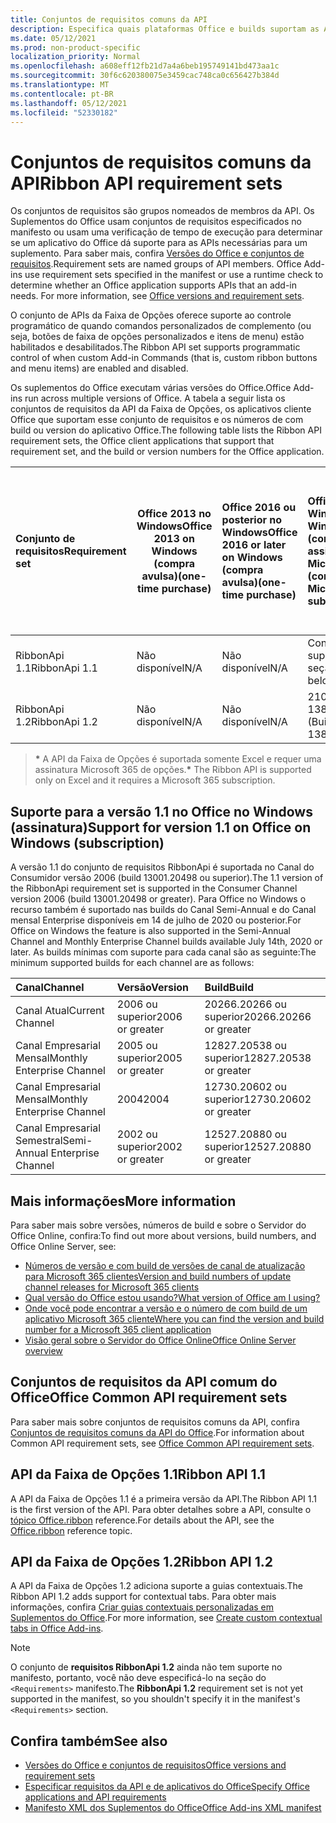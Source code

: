 ```yaml
---
title: Conjuntos de requisitos comuns da API
description: Especifica quais plataformas Office e builds suportam as APIs dinâmicas da faixa de opções.
ms.date: 05/12/2021
ms.prod: non-product-specific
localization_priority: Normal
ms.openlocfilehash: a608eff12fb21d7a4a6beb195749141bd473aa1c
ms.sourcegitcommit: 30f6c620380075e3459cac748ca0c656427b384d
ms.translationtype: MT
ms.contentlocale: pt-BR
ms.lasthandoff: 05/12/2021
ms.locfileid: "52330182"
---
```

# <a name="ribbon-api-requirement-sets"></a><span data-ttu-id="59d49-103">Conjuntos de requisitos comuns da API</span><span class="sxs-lookup"><span data-stu-id="59d49-103">Ribbon API requirement sets</span></span>

<span data-ttu-id="59d49-p101">Os conjuntos de requisitos são grupos nomeados de membros da API. Os Suplementos do Office usam conjuntos de requisitos especificados no manifesto ou usam uma verificação de tempo de execução para determinar se um aplicativo do Office dá suporte para as APIs necessárias para um suplemento. Para saber mais, confira [Versões do Office e conjuntos de requisitos](../../develop/office-versions-and-requirement-sets.md).</span><span class="sxs-lookup"><span data-stu-id="59d49-p101">Requirement sets are named groups of API members. Office Add-ins use requirement sets specified in the manifest or use a runtime check to determine whether an Office application supports APIs that an add-in needs. For more information, see [Office versions and requirement sets](../../develop/office-versions-and-requirement-sets.md).</span></span>

<span data-ttu-id="59d49-107">O conjunto de APIs da Faixa de Opções oferece suporte ao controle programático de quando comandos personalizados de complemento (ou seja, botões de faixa de opções personalizados e itens de menu) estão habilitados e desabilitados.</span><span class="sxs-lookup"><span data-stu-id="59d49-107">The Ribbon API set supports programmatic control of when custom Add-in Commands (that is, custom ribbon buttons and menu items) are enabled and disabled.</span></span>

<span data-ttu-id="59d49-108">Os suplementos do Office executam várias versões do Office.</span><span class="sxs-lookup"><span data-stu-id="59d49-108">Office Add-ins run across multiple versions of Office.</span></span> <span data-ttu-id="59d49-109">A tabela a seguir lista os conjuntos de requisitos da API da Faixa de Opções, os aplicativos cliente Office que suportam esse conjunto de requisitos e os números de com build ou version do aplicativo Office.</span><span class="sxs-lookup"><span data-stu-id="59d49-109">The following table lists the Ribbon API requirement sets, the Office client applications that support that requirement set, and the build or version numbers for the Office application.</span></span>

|  <span data-ttu-id="59d49-110">Conjunto de requisitos</span><span class="sxs-lookup"><span data-stu-id="59d49-110">Requirement set</span></span>  | <span data-ttu-id="59d49-111">Office 2013 no Windows</span><span class="sxs-lookup"><span data-stu-id="59d49-111">Office 2013 on Windows</span></span><br><span data-ttu-id="59d49-112">(compra avulsa)</span><span class="sxs-lookup"><span data-stu-id="59d49-112">(one-time purchase)</span></span> | <span data-ttu-id="59d49-113">Office 2016 ou posterior no Windows</span><span class="sxs-lookup"><span data-stu-id="59d49-113">Office 2016 or later on Windows</span></span><br><span data-ttu-id="59d49-114">(compra avulsa)</span><span class="sxs-lookup"><span data-stu-id="59d49-114">(one-time purchase)</span></span>   | <span data-ttu-id="59d49-115">Office no Windows\*</span><span class="sxs-lookup"><span data-stu-id="59d49-115">Office on Windows\*</span></span><br><span data-ttu-id="59d49-116">(conectado a uma assinatura do Microsoft 365)</span><span class="sxs-lookup"><span data-stu-id="59d49-116">(connected to a Microsoft 365 subscription)</span></span> |  <span data-ttu-id="59d49-117">Office no iPad</span><span class="sxs-lookup"><span data-stu-id="59d49-117">Office on iPad</span></span><br><span data-ttu-id="59d49-118">(conectado a uma assinatura do Microsoft 365)</span><span class="sxs-lookup"><span data-stu-id="59d49-118">(connected to a Microsoft 365 subscription)</span></span>  |  <span data-ttu-id="59d49-119">Office no Mac\*</span><span class="sxs-lookup"><span data-stu-id="59d49-119">Office on Mac\*</span></span><br><span data-ttu-id="59d49-120">(conectado a uma assinatura do Microsoft 365)</span><span class="sxs-lookup"><span data-stu-id="59d49-120">(connected to a Microsoft 365 subscription)</span></span>  | <span data-ttu-id="59d49-121">Office na Web\*</span><span class="sxs-lookup"><span data-stu-id="59d49-121">Office on the web\*</span></span>  |  <span data-ttu-id="59d49-122">Servidor do Office Online</span><span class="sxs-lookup"><span data-stu-id="59d49-122">Office Online Server</span></span>  |
|:-----|-----|:-----|:-----|:-----|:-----|:-----|:-----|
| <span data-ttu-id="59d49-123">RibbonApi 1.1</span><span class="sxs-lookup"><span data-stu-id="59d49-123">RibbonApi 1.1</span></span>  | <span data-ttu-id="59d49-124">Não disponível</span><span class="sxs-lookup"><span data-stu-id="59d49-124">N/A</span></span> | <span data-ttu-id="59d49-125">Não disponível</span><span class="sxs-lookup"><span data-stu-id="59d49-125">N/A</span></span> | <span data-ttu-id="59d49-126">Consulte suporte</span><span class="sxs-lookup"><span data-stu-id="59d49-126">See support</span></span><br><span data-ttu-id="59d49-127">seção abaixo</span><span class="sxs-lookup"><span data-stu-id="59d49-127">section below</span></span> | <span data-ttu-id="59d49-128">Não disponível</span><span class="sxs-lookup"><span data-stu-id="59d49-128">N/A</span></span> | <span data-ttu-id="59d49-129">16.38</span><span class="sxs-lookup"><span data-stu-id="59d49-129">16.38</span></span> | <span data-ttu-id="59d49-130">Novembro de 2020</span><span class="sxs-lookup"><span data-stu-id="59d49-130">November, 2020</span></span> | <span data-ttu-id="59d49-131">Não disponível</span><span class="sxs-lookup"><span data-stu-id="59d49-131">N/A</span></span>|
| <span data-ttu-id="59d49-132">RibbonApi 1.2</span><span class="sxs-lookup"><span data-stu-id="59d49-132">RibbonApi 1.2</span></span>  | <span data-ttu-id="59d49-133">Não disponível</span><span class="sxs-lookup"><span data-stu-id="59d49-133">N/A</span></span> | <span data-ttu-id="59d49-134">Não disponível</span><span class="sxs-lookup"><span data-stu-id="59d49-134">N/A</span></span> | <span data-ttu-id="59d49-135">2102 (build 13801.20294)</span><span class="sxs-lookup"><span data-stu-id="59d49-135">2102 (Build 13801.20294)</span></span> | <span data-ttu-id="59d49-136">Não disponível</span><span class="sxs-lookup"><span data-stu-id="59d49-136">N/A</span></span> | <span data-ttu-id="59d49-137">em breve</span><span class="sxs-lookup"><span data-stu-id="59d49-137">coming soon</span></span> | <span data-ttu-id="59d49-138">Maio de 2021</span><span class="sxs-lookup"><span data-stu-id="59d49-138">May, 2021</span></span> | <span data-ttu-id="59d49-139">Não disponível</span><span class="sxs-lookup"><span data-stu-id="59d49-139">N/A</span></span>|

> <span data-ttu-id="59d49-140">**&#42;** A API da Faixa de Opções é suportada somente Excel e requer uma assinatura Microsoft 365 de opções.</span><span class="sxs-lookup"><span data-stu-id="59d49-140">**&#42;** The Ribbon API is supported only on Excel and it requires a Microsoft 365 subscription.</span></span>

## <a name="support-for-version-11-on-office-on-windows-subscription"></a><span data-ttu-id="59d49-141">Suporte para a versão 1.1 no Office no Windows (assinatura)</span><span class="sxs-lookup"><span data-stu-id="59d49-141">Support for version 1.1 on Office on Windows (subscription)</span></span>

<span data-ttu-id="59d49-142">A versão 1.1 do conjunto de requisitos RibbonApi é suportada no Canal do Consumidor versão 2006 (build 13001.20498 ou superior).</span><span class="sxs-lookup"><span data-stu-id="59d49-142">The 1.1 version of the RibbonApi requirement set is supported in the Consumer Channel version 2006 (build 13001.20498 or greater).</span></span> <span data-ttu-id="59d49-143">Para Office no Windows o recurso também é suportado nas builds do Canal Semi-Annual e do Canal mensal Enterprise disponíveis em 14 de julho de 2020 ou posterior.</span><span class="sxs-lookup"><span data-stu-id="59d49-143">For Office on Windows the feature is also supported in the Semi-Annual Channel and Monthly Enterprise Channel builds available July 14th, 2020 or later.</span></span> <span data-ttu-id="59d49-144">As builds mínimas com suporte para cada canal são as seguinte:</span><span class="sxs-lookup"><span data-stu-id="59d49-144">The minimum supported builds for each channel are as follows:</span></span>  

|<span data-ttu-id="59d49-145">Canal</span><span class="sxs-lookup"><span data-stu-id="59d49-145">Channel</span></span> | <span data-ttu-id="59d49-146">Versão</span><span class="sxs-lookup"><span data-stu-id="59d49-146">Version</span></span> | <span data-ttu-id="59d49-147">Build</span><span class="sxs-lookup"><span data-stu-id="59d49-147">Build</span></span>|
|:-----|:-----|:-----|
|<span data-ttu-id="59d49-148">Canal Atual</span><span class="sxs-lookup"><span data-stu-id="59d49-148">Current Channel</span></span> | <span data-ttu-id="59d49-149">2006 ou superior</span><span class="sxs-lookup"><span data-stu-id="59d49-149">2006 or greater</span></span> | <span data-ttu-id="59d49-150">20266.20266 ou superior</span><span class="sxs-lookup"><span data-stu-id="59d49-150">20266.20266 or greater</span></span>|
|<span data-ttu-id="59d49-151">Canal Empresarial Mensal</span><span class="sxs-lookup"><span data-stu-id="59d49-151">Monthly Enterprise Channel</span></span> | <span data-ttu-id="59d49-152">2005 ou superior</span><span class="sxs-lookup"><span data-stu-id="59d49-152">2005 or greater</span></span> | <span data-ttu-id="59d49-153">12827.20538 ou superior</span><span class="sxs-lookup"><span data-stu-id="59d49-153">12827.20538 or greater</span></span>|
|<span data-ttu-id="59d49-154">Canal Empresarial Mensal</span><span class="sxs-lookup"><span data-stu-id="59d49-154">Monthly Enterprise Channel</span></span> | <span data-ttu-id="59d49-155">2004</span><span class="sxs-lookup"><span data-stu-id="59d49-155">2004</span></span> | <span data-ttu-id="59d49-156">12730.20602 ou superior</span><span class="sxs-lookup"><span data-stu-id="59d49-156">12730.20602 or greater</span></span>|
|<span data-ttu-id="59d49-157">Canal Empresarial Semestral</span><span class="sxs-lookup"><span data-stu-id="59d49-157">Semi-Annual Enterprise Channel</span></span> | <span data-ttu-id="59d49-158">2002 ou superior</span><span class="sxs-lookup"><span data-stu-id="59d49-158">2002 or greater</span></span> | <span data-ttu-id="59d49-159">12527.20880 ou superior</span><span class="sxs-lookup"><span data-stu-id="59d49-159">12527.20880 or greater</span></span>|

## <a name="more-information"></a><span data-ttu-id="59d49-160">Mais informações</span><span class="sxs-lookup"><span data-stu-id="59d49-160">More information</span></span>

<span data-ttu-id="59d49-161">Para saber mais sobre versões, números de build e sobre o Servidor do Office Online, confira:</span><span class="sxs-lookup"><span data-stu-id="59d49-161">To find out more about versions, build numbers, and Office Online Server, see:</span></span>

- [<span data-ttu-id="59d49-162">Números de versão e com build de versões de canal de atualização para Microsoft 365 clientes</span><span class="sxs-lookup"><span data-stu-id="59d49-162">Version and build numbers of update channel releases for Microsoft 365 clients</span></span>](https://support.office.com/article/version-and-build-numbers-of-update-channel-releases-ae942449-1fca-4484-898b-a933ea23def7)
- [<span data-ttu-id="59d49-163">Qual versão do Office estou usando?</span><span class="sxs-lookup"><span data-stu-id="59d49-163">What version of Office am I using?</span></span>](https://support.office.com/article/What-version-of-Office-am-I-using-932788b8-a3ce-44bf-bb09-e334518b8b19)
- [<span data-ttu-id="59d49-164">Onde você pode encontrar a versão e o número de com build de um aplicativo Microsoft 365 cliente</span><span class="sxs-lookup"><span data-stu-id="59d49-164">Where you can find the version and build number for a Microsoft 365 client application</span></span>](https://support.office.com/article/version-and-build-numbers-of-update-channel-releases-ae942449-1fca-4484-898b-a933ea23def7)
- [<span data-ttu-id="59d49-165">Visão geral sobre o Servidor do Office Online</span><span class="sxs-lookup"><span data-stu-id="59d49-165">Office Online Server overview</span></span>](/officeonlineserver/office-online-server-overview)

## <a name="office-common-api-requirement-sets"></a><span data-ttu-id="59d49-166">Conjuntos de requisitos da API comum do Office</span><span class="sxs-lookup"><span data-stu-id="59d49-166">Office Common API requirement sets</span></span>

<span data-ttu-id="59d49-167">Para saber mais sobre conjuntos de requisitos comuns da API, confira [Conjuntos de requisitos comuns da API do Office](office-add-in-requirement-sets.md).</span><span class="sxs-lookup"><span data-stu-id="59d49-167">For information about Common API requirement sets, see [Office Common API requirement sets](office-add-in-requirement-sets.md).</span></span>

## <a name="ribbon-api-11"></a><span data-ttu-id="59d49-168">API da Faixa de Opções 1.1</span><span class="sxs-lookup"><span data-stu-id="59d49-168">Ribbon API 1.1</span></span>

<span data-ttu-id="59d49-169">A API da Faixa de Opções 1.1 é a primeira versão da API.</span><span class="sxs-lookup"><span data-stu-id="59d49-169">The Ribbon API 1.1 is the first version of the API.</span></span> <span data-ttu-id="59d49-170">Para obter detalhes sobre a API, consulte o [tópico Office.ribbon](/javascript/api/office/office.ribbon) reference.</span><span class="sxs-lookup"><span data-stu-id="59d49-170">For details about the API, see the [Office.ribbon](/javascript/api/office/office.ribbon) reference topic.</span></span>

## <a name="ribbon-api-12"></a><span data-ttu-id="59d49-171">API da Faixa de Opções 1.2</span><span class="sxs-lookup"><span data-stu-id="59d49-171">Ribbon API 1.2</span></span>

<span data-ttu-id="59d49-172">A API da Faixa de Opções 1.2 adiciona suporte a guias contextuais.</span><span class="sxs-lookup"><span data-stu-id="59d49-172">The Ribbon API 1.2 adds support for contextual tabs.</span></span> <span data-ttu-id="59d49-173">Para obter mais informações, confira [Criar guias contextuais personalizadas em Suplementos do Office](../../design/contextual-tabs.md).</span><span class="sxs-lookup"><span data-stu-id="59d49-173">For more information, see [Create custom contextual tabs in Office Add-ins](../../design/contextual-tabs.md).</span></span>

> [!NOTE]
> <span data-ttu-id="59d49-174">O conjunto de **requisitos RibbonApi 1.2** ainda não tem suporte no manifesto, portanto, você não deve especificá-lo na seção do `<Requirements>` manifesto.</span><span class="sxs-lookup"><span data-stu-id="59d49-174">The **RibbonApi 1.2** requirement set is not yet supported in the manifest, so you shouldn't specify it in the manifest's `<Requirements>` section.</span></span>

## <a name="see-also"></a><span data-ttu-id="59d49-175">Confira também</span><span class="sxs-lookup"><span data-stu-id="59d49-175">See also</span></span>

- [<span data-ttu-id="59d49-176">Versões do Office e conjuntos de requisitos</span><span class="sxs-lookup"><span data-stu-id="59d49-176">Office versions and requirement sets</span></span>](../../develop/office-versions-and-requirement-sets.md)
- [<span data-ttu-id="59d49-177">Especificar requisitos da API e de aplicativos do Office</span><span class="sxs-lookup"><span data-stu-id="59d49-177">Specify Office applications and API requirements</span></span>](../../develop/specify-office-hosts-and-api-requirements.md)
- [<span data-ttu-id="59d49-178">Manifesto XML dos Suplementos do Office</span><span class="sxs-lookup"><span data-stu-id="59d49-178">Office Add-ins XML manifest</span></span>](../../develop/add-in-manifests.md)

